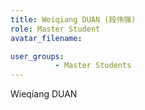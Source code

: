 ```yaml
---
title: Weiqiang DUAN (段伟强)
role: Master Student
avatar_filename: 

user_groups:
          - Master Students
---
```




Wieqiang DUAN